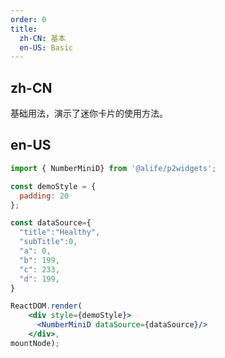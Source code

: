 ```yaml
---
order: 0
title:
  zh-CN: 基本
  en-US: Basic
---
```


## zh-CN

基础用法，演示了迷你卡片的使用方法。

## en-US


````jsx
import { NumberMiniD} from '@alife/p2widgets';

const demoStyle = {
  padding: 20
};

const dataSource={
  "title":"Healthy",
  "subTitle":0,
  "a": 0,
  "b": 199,
  "c": 233,
  "d": 199,
}

ReactDOM.render(
    <div style={demoStyle}>
      <NumberMiniD dataSource={dataSource}/>
    </div>,
mountNode);
````
